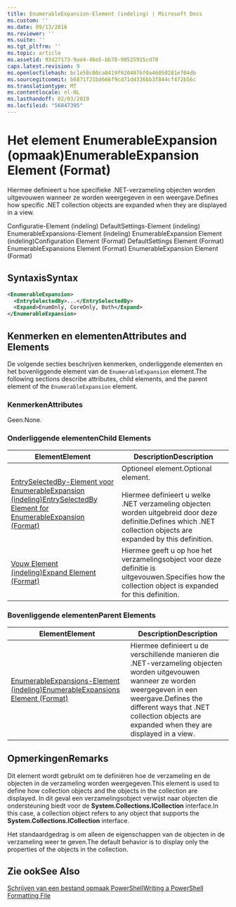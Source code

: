 ```yaml
---
title: EnumerableExpansion-Element (indeling) | Microsoft Docs
ms.custom: ''
ms.date: 09/13/2016
ms.reviewer: ''
ms.suite: ''
ms.tgt_pltfrm: ''
ms.topic: article
ms.assetid: 93d27173-9ae4-46e5-bb78-90525915cd70
caps.latest.revision: 9
ms.openlocfilehash: bc1e58c00ca8419f9204076f0a46050281e704db
ms.sourcegitcommit: b6871f21bd666f9cd71dd336bb3f844cf472b56c
ms.translationtype: MT
ms.contentlocale: nl-NL
ms.lasthandoff: 02/03/2019
ms.locfileid: "56847395"
---
```

# <a name="enumerableexpansion-element-format"></a><span data-ttu-id="302cc-102">Het element EnumerableExpansion (opmaak)</span><span class="sxs-lookup"><span data-stu-id="302cc-102">EnumerableExpansion Element (Format)</span></span>

<span data-ttu-id="302cc-103">Hiermee definieert u hoe specifieke .NET-verzameling objecten worden uitgevouwen wanneer ze worden weergegeven in een weergave.</span><span class="sxs-lookup"><span data-stu-id="302cc-103">Defines how specific .NET collection objects are expanded when they are displayed in a view.</span></span>

<span data-ttu-id="302cc-104">Configuratie-Element (indeling) DefaultSettings-Element (indeling) EnumerableExpansions-Element (indeling) EnumerableExpansion Element (indeling)</span><span class="sxs-lookup"><span data-stu-id="302cc-104">Configuration Element (Format) DefaultSettings Element (Format) EnumerableExpansions Element (Format) EnumerableExpansion Element (Format)</span></span>

## <a name="syntax"></a><span data-ttu-id="302cc-105">Syntaxis</span><span class="sxs-lookup"><span data-stu-id="302cc-105">Syntax</span></span>

```xml
<EnumerableExpansion>
  <EntrySelectedBy>...</EntrySelectedBy>
  <Expand>EnumOnly, CoreOnly, Both</Expand>
</EnumerableExpansion>
```

## <a name="attributes-and-elements"></a><span data-ttu-id="302cc-106">Kenmerken en elementen</span><span class="sxs-lookup"><span data-stu-id="302cc-106">Attributes and Elements</span></span>

<span data-ttu-id="302cc-107">De volgende secties beschrijven kenmerken, onderliggende elementen en het bovenliggende element van de `EnumerableExpansion` element.</span><span class="sxs-lookup"><span data-stu-id="302cc-107">The following sections describe attributes, child elements, and the parent element of the `EnumerableExpansion` element.</span></span>

### <a name="attributes"></a><span data-ttu-id="302cc-108">Kenmerken</span><span class="sxs-lookup"><span data-stu-id="302cc-108">Attributes</span></span>

<span data-ttu-id="302cc-109">Geen.</span><span class="sxs-lookup"><span data-stu-id="302cc-109">None.</span></span>

### <a name="child-elements"></a><span data-ttu-id="302cc-110">Onderliggende elementen</span><span class="sxs-lookup"><span data-stu-id="302cc-110">Child Elements</span></span>

|<span data-ttu-id="302cc-111">Element</span><span class="sxs-lookup"><span data-stu-id="302cc-111">Element</span></span>|<span data-ttu-id="302cc-112">Description</span><span class="sxs-lookup"><span data-stu-id="302cc-112">Description</span></span>|
|-------------|-----------------|
|[<span data-ttu-id="302cc-113">EntrySelectedBy-Element voor EnumerableExpansion (indeling)</span><span class="sxs-lookup"><span data-stu-id="302cc-113">EntrySelectedBy Element for EnumerableExpansion (Format)</span></span>](./entryselectedby-element-for-enumerableexpansion-format.md)|<span data-ttu-id="302cc-114">Optioneel element.</span><span class="sxs-lookup"><span data-stu-id="302cc-114">Optional element.</span></span><br /><br /> <span data-ttu-id="302cc-115">Hiermee definieert u welke .NET verzameling objecten worden uitgebreid door deze definitie.</span><span class="sxs-lookup"><span data-stu-id="302cc-115">Defines which .NET collection objects are expanded by this definition.</span></span>|
|[<span data-ttu-id="302cc-116">Vouw Element (indeling)</span><span class="sxs-lookup"><span data-stu-id="302cc-116">Expand Element (Format)</span></span>](./expand-element-format.md)|<span data-ttu-id="302cc-117">Hiermee geeft u op hoe het verzamelingsobject voor deze definitie is uitgevouwen.</span><span class="sxs-lookup"><span data-stu-id="302cc-117">Specifies how the collection object is expanded for this definition.</span></span>|

### <a name="parent-elements"></a><span data-ttu-id="302cc-118">Bovenliggende elementen</span><span class="sxs-lookup"><span data-stu-id="302cc-118">Parent Elements</span></span>

|<span data-ttu-id="302cc-119">Element</span><span class="sxs-lookup"><span data-stu-id="302cc-119">Element</span></span>|<span data-ttu-id="302cc-120">Description</span><span class="sxs-lookup"><span data-stu-id="302cc-120">Description</span></span>|
|-------------|-----------------|
|[<span data-ttu-id="302cc-121">EnumerableExpansions-Element (indeling)</span><span class="sxs-lookup"><span data-stu-id="302cc-121">EnumerableExpansions Element (Format)</span></span>](./enumerableexpansions-element-format.md)|<span data-ttu-id="302cc-122">Hiermee definieert u de verschillende manieren die .NET-verzameling objecten worden uitgevouwen wanneer ze worden weergegeven in een weergave.</span><span class="sxs-lookup"><span data-stu-id="302cc-122">Defines the different ways that .NET collection objects are expanded when they are displayed in a view.</span></span>|

## <a name="remarks"></a><span data-ttu-id="302cc-123">Opmerkingen</span><span class="sxs-lookup"><span data-stu-id="302cc-123">Remarks</span></span>

<span data-ttu-id="302cc-124">Dit element wordt gebruikt om te definiëren hoe de verzameling en de objecten in de verzameling worden weergegeven.</span><span class="sxs-lookup"><span data-stu-id="302cc-124">This element is used to define how collection objects and the objects in the collection are displayed.</span></span> <span data-ttu-id="302cc-125">In dit geval een verzamelingsobject verwijst naar objecten die ondersteuning biedt voor de **System.Collections.ICollection** interface.</span><span class="sxs-lookup"><span data-stu-id="302cc-125">In this case, a collection object refers to any object that supports the  **System.Collections.ICollection** interface.</span></span>

<span data-ttu-id="302cc-126">Het standaardgedrag is om alleen de eigenschappen van de objecten in de verzameling weer te geven.</span><span class="sxs-lookup"><span data-stu-id="302cc-126">The default behavior is to display only the properties of the objects in the collection.</span></span>

## <a name="see-also"></a><span data-ttu-id="302cc-127">Zie ook</span><span class="sxs-lookup"><span data-stu-id="302cc-127">See Also</span></span>

[<span data-ttu-id="302cc-128">Schrijven van een bestand opmaak PowerShell</span><span class="sxs-lookup"><span data-stu-id="302cc-128">Writing a PowerShell Formatting File</span></span>](./writing-a-powershell-formatting-file.md)
